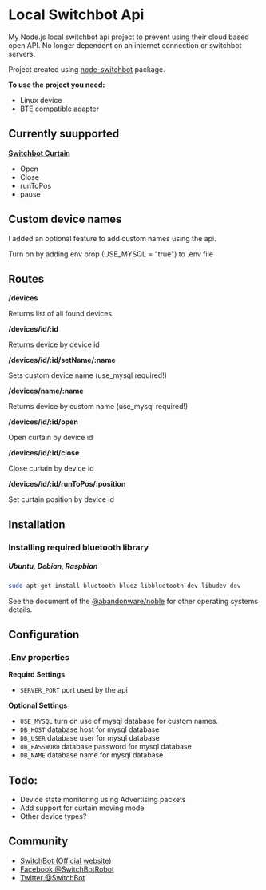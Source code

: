 # Local Switchbot Api

My Node.js local switchbot api project to prevent using their cloud based open API. No longer dependent on an internet connection or switchbot servers.

Project created using [node-switchbot](https://www.npmjs.com/package/node-switchbot) package.

**To use the project you need:**
- Linux device
- BTE compatible adapter

## Currently suupported
**[Switchbot Curtain](https://www.switch-bot.com/products/switchbot-curtain)**
- Open
- Close
- runToPos
- pause

## Custom device names
I added an optional feature to add custom names using the api.

Turn on by adding env prop (USE_MYSQL = "true") to .env file

## Routes

**/devices**

Returns list of all found devices.

**/devices/id/:id**

Returns device by device id

**/devices/id/:id/setName/:name**

Sets custom device name (use_mysql required!)

**/devices/name/:name**

Returns device by custom name (use_mysql required!)

**/devices/id/:id/open**

Open curtain by device id

**/devices/id/:id/close**

Close curtain by device id

**/devices/id/:id/runToPos/:position**

Set curtain position by device id

## Installation
### Installing required bluetooth library
##### Ubuntu, Debian, Raspbian
```sh
sudo apt-get install bluetooth bluez libbluetooth-dev libudev-dev
```
See the document of the [@abandonware/noble](https://github.com/abandonware/noble#readme) for other operating systems details.

## Configuration
### .Env properties
**Requird Settings**
- `SERVER_PORT` port used by the api

**Optional Settings**
- `USE_MYSQL` turn on use of mysql database for custom names.
- `DB_HOST` database host for mysql database
- `DB_USER` database user for mysql database
- `DB_PASSWORD` database password for mysql database
- `DB_NAME` database name for mysql database

## Todo:

- Device state monitoring using Advertising packets 
- Add support for curtain moving mode
- Other device types?

## Community

* [SwitchBot (Official website)](https://www.switch-bot.com/)
* [Facebook @SwitchBotRobot](https://www.facebook.com/SwitchBotRobot/) 
* [Twitter @SwitchBot](https://twitter.com/switchbot) 
